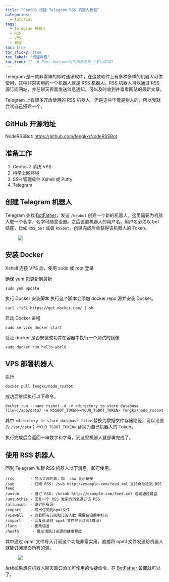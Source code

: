 ```yaml
---
title: "CentOS 搭建 Telegram RSS 机器人教程"
categories:
  - tutorial
tags:
  - Telegram 机器人
  - RSS
  - VPS
  - 教程
toc: true
toc_sticky: true
toc_label: "搭建教程"
toc_icon: ""  # Font Awesome对应图标名称 (无fa前缀)	
---
```


Telegram 是一款非常棒的即时通讯软件，在这款软件上有多种多样的机器人可供使用，其中非常实用的一个机器人就是 RSS 机器人。RSS 机器人可以通过 RSS 源订阅网站，并在聊天界面发送消息通知，可以及时收到并查看网站的最新文章。

Telegram 上有很多开放使用的 RSS 机器人，但是这些毕竟是别人的，所以我就尝试自己搭建一个。

## GitHub 开源地址
NodeRSSBot: <https://github.com/fengkx/NodeRSSBot>

## 准备工作
1. Centos 7 系统 VPS
2. 科学上网环境
3. SSH 管理软件 Xshell 或 Putty
4. Telegram

## 创建 Telegram 机器人
Telegram 查找 [BotFather](https://telegram.me/BotFather)，发送 `/newbot` 创建一个新的机器人。这里需要为机器人取一个名字，名字可随意设置。之后设置机器人的用户名，用户名必须以 bot 结尾，比如 `RSS_bot` 或者 `RSSbot`。创建完成后会获得该机器人的 Token。

<figure> <a href="https://cdn.jsdelivr.net/gh/sunete/imghost/img20200506143836.png"><img src="https://cdn.jsdelivr.net/gh/sunete/imghost/img20200506143836.png"></a> </figure>

## 安装 Docker
Xshell 连接 VPS 后，使用 sudo 或 root 登录

确保 yum 包更新到最新
```shell
sudo yum update
```

执行 Docker 安装脚本
执行这个脚本会添加 docker.repo 源并安装 Docker。

```shell
curl -fsSL https://get.docker.com/ | sh
```

启动 Docker 进程
```shell
sudo service docker start
```

验证 docker 是否安装成功并在容器中执行一个测试的镜像
```shell
sudo docker run hello-world
```

## VPS 部署机器人
执行

```shell
docker pull fengkx/node_rssbot
```

成功后继续执行以下命令。

```shell
docker run --name rssbot -d -v <directory to store database file>:/app/data/ -e RSSBOT_TOKEN=<YOUR_TGBOT_TOKEN> fengkx/node_rssbot
```
其中 `<directory to store database file>` 替换为数据文件存储路径，可以设置为 `/var/data`；`<YOUR_TGBOT_TOKEN>` 替换为自己机器人的 Token。

执行完成后会返回一串数字和字母，到这里机器人就部署完成了。

## 使用 RSS 机器人
回到 Telegram 私聊 RSS 机器人以下消息，即可使用。

```
/rss       - 显示订阅列表，加 `raw`显示链接
/sub       - 订阅 RSS: /sub http://example.com/feed.xml 支持自动检测 RSS feed
/unsub     - 退订 RSS: /unsub http://example.com/feed.xml 或者通过键盘
/unsubthis - 回复一个 RSS 发来的消息退订该 RSS
/allunsub  - 退订所有源
/export    - 导出订阅到opml文件
/viewall   - 查看所有订阅和订阅人数 需要在设置中打开
/import    - 回复此消息 opml 文件导入订阅(群组)
/lang      - 更改语言
/heath      - 展示活跃订阅源的健康程度
```
其中通过 opml 文件导入订阅这个功能非常实用，直接将 opml 文件发送给机器人就能订阅里面所有的源。

<figure> <a href="https://cdn.jsdelivr.net/gh/sunete/imghost/img20200506183522.png"><img src="https://cdn.jsdelivr.net/gh/sunete/imghost/img20200506183522.png"></a> </figure>

后续如果想在机器人聊天窗口添加可使用的快捷命令，在 [BotFather](https://telegram.me/BotFather) 设置就可以了。